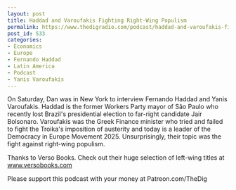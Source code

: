 ```yaml
---
layout: post
title: Haddad and Varoufakis Fighting Right-Wing Populism
permalink: https://www.thedigradio.com/podcast/haddad-and-varoufakis-fighting-right-wing-populism/index.html
post_id: 533
categories: 
- Economics
- Europe
- Fernando Haddad
- Latin America
- Podcast
- Yanis Varoufakis
---
```


On Saturday, Dan was in New York to interview Fernando Haddad and Yanis Varoufakis. Haddad is the former Workers Party mayor of São Paulo who recently lost Brazil's presidential election to far-right candidate Jair Bolsonaro. Varoufakis was the Greek Finance minister who tried and failed to fight the Troika's imposition of austerity and today is a leader of the Democracy in Europe Movement 2025. Unsurprisingly, their topic was the fight against right-wing populism.

Thanks to Verso Books. Check out their huge selection of left-wing titles at www.versobooks.com

Please support this podcast with your money at Patreon.com/TheDig
